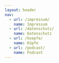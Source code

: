 ```yaml
---
layout: header
nav:
  - url: /impressum/
    name: Impressum
  - url: /datenschutz/
    name: Datenschutz
  - url: /koepfe/
    name: Köpfe
  - url: /podcast/
    name: Podcast
---
```

